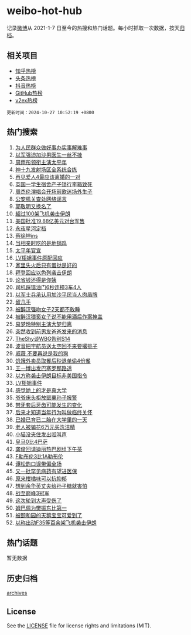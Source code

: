 # weibo-hot-hub

记录[微博](https://www.weibo.com)从 2021-1-7 日至今的热搜和热门话题。每小时抓取一次数据，按天[归档](archives)。

## 相关项目

- [知乎热榜](https://github.com/lonnyzhang423/zhihu-hot-hub)
- [头条热榜](https://github.com/lonnyzhang423/toutiao-hot-hub)
- [抖音热榜](https://github.com/lonnyzhang423/douyin-hot-hub)
- [GitHub热榜](https://github.com/lonnyzhang423/github-hot-hub)
- [v2ex热榜](https://github.com/lonnyzhang423/v2ex-hot-hub)


`更新时间：2024-10-27 10:52:19 +0800`

## 热门搜索

1. [为人民群众做好事办实事解难事](https://m.weibo.cn/search?containerid=100103type%3D1%26t%3D10%26q%3D%23%E4%B8%BA%E4%BA%BA%E6%B0%91%E7%BE%A4%E4%BC%97%E5%81%9A%E5%A5%BD%E4%BA%8B%E5%8A%9E%E5%AE%9E%E4%BA%8B%E8%A7%A3%E9%9A%BE%E4%BA%8B%23&stream_entry_id=51&isnewpage=1&extparam=seat%3D1%26q%3D%2523%25E4%25B8%25BA%25E4%25BA%25BA%25E6%25B0%2591%25E7%25BE%25A4%25E4%25BC%2597%25E5%2581%259A%25E5%25A5%25BD%25E4%25BA%258B%25E5%258A%259E%25E5%25AE%259E%25E4%25BA%258B%25E8%25A7%25A3%25E9%259A%25BE%25E4%25BA%258B%2523%26cate%3D10103%26dgr%3D0%26pos%3D0%26filter_type%3Drealtimehot%26stream_entry_id%3D51%26c_type%3D51%26display_time%3D1729997538%26pre_seqid%3D1729997538790070713016)
1. [以军强迫加沙男医生一丝不挂](https://m.weibo.cn/search?containerid=100103type%3D1%26t%3D10%26q%3D%23%E4%BB%A5%E5%86%9B%E5%BC%BA%E8%BF%AB%E5%8A%A0%E6%B2%99%E7%94%B7%E5%8C%BB%E7%94%9F%E4%B8%80%E4%B8%9D%E4%B8%8D%E6%8C%82%23&stream_entry_id=31&isnewpage=1&extparam=seat%3D1%26cate%3D5001%26lcate%3D5001%26stream_entry_id%3D31%26band_rank%3D1%26q%3D%2523%25E4%25BB%25A5%25E5%2586%259B%25E5%25BC%25BA%25E8%25BF%25AB%25E5%258A%25A0%25E6%25B2%2599%25E7%2594%25B7%25E5%258C%25BB%25E7%2594%259F%25E4%25B8%2580%25E4%25B8%259D%25E4%25B8%258D%25E6%258C%2582%2523%26dgr%3D0%26realpos%3D1%26pos%3D0%26filter_type%3Drealtimehot%26flag%3D1%26c_type%3D31%26display_time%3D1729997538%26pre_seqid%3D1729997538790070713016)
1. [周雨彤领衔主演太平年](https://m.weibo.cn/search?containerid=100103type%3D1%26t%3D10%26q%3D%23%E5%91%A8%E9%9B%A8%E5%BD%A4%E9%A2%86%E8%A1%94%E4%B8%BB%E6%BC%94%E5%A4%AA%E5%B9%B3%E5%B9%B4%23&stream_entry_id=31&isnewpage=1&extparam=seat%3D1%26cate%3D5001%26lcate%3D5001%26stream_entry_id%3D31%26band_rank%3D2%26q%3D%2523%25E5%2591%25A8%25E9%259B%25A8%25E5%25BD%25A4%25E9%25A2%2586%25E8%25A1%2594%25E4%25B8%25BB%25E6%25BC%2594%25E5%25A4%25AA%25E5%25B9%25B3%25E5%25B9%25B4%2523%26dgr%3D0%26realpos%3D2%26pos%3D1%26filter_type%3Drealtimehot%26flag%3D1%26c_type%3D31%26display_time%3D1729997538%26pre_seqid%3D1729997538790070713016)
1. [神十九发射场区全系统合练](https://m.weibo.cn/search?containerid=100103type%3D1%26t%3D10%26q%3D%23%E7%A5%9E%E5%8D%81%E4%B9%9D%E5%8F%91%E5%B0%84%E5%9C%BA%E5%8C%BA%E5%85%A8%E7%B3%BB%E7%BB%9F%E5%90%88%E7%BB%83%23&stream_entry_id=31&isnewpage=1&extparam=seat%3D1%26cate%3D5001%26lcate%3D5001%26stream_entry_id%3D31%26band_rank%3D3%26q%3D%2523%25E7%25A5%259E%25E5%258D%2581%25E4%25B9%259D%25E5%258F%2591%25E5%25B0%2584%25E5%259C%25BA%25E5%258C%25BA%25E5%2585%25A8%25E7%25B3%25BB%25E7%25BB%259F%25E5%2590%2588%25E7%25BB%2583%2523%26dgr%3D0%26realpos%3D3%26pos%3D2%26filter_type%3Drealtimehot%26flag%3D0%26c_type%3D31%26display_time%3D1729997538%26pre_seqid%3D1729997538790070713016)
1. [再见爱人4最应该离婚的一对](https://m.weibo.cn/search?containerid=100103type%3D1%26t%3D10%26q%3D%E5%86%8D%E8%A7%81%E7%88%B1%E4%BA%BA4%E6%9C%80%E5%BA%94%E8%AF%A5%E7%A6%BB%E5%A9%9A%E7%9A%84%E4%B8%80%E5%AF%B9&stream_entry_id=31&isnewpage=1&extparam=seat%3D1%26cate%3D5001%26lcate%3D5001%26stream_entry_id%3D31%26band_rank%3D4%26q%3D%25E5%2586%258D%25E8%25A7%2581%25E7%2588%25B1%25E4%25BA%25BA4%25E6%259C%2580%25E5%25BA%2594%25E8%25AF%25A5%25E7%25A6%25BB%25E5%25A9%259A%25E7%259A%2584%25E4%25B8%2580%25E5%25AF%25B9%26dgr%3D0%26realpos%3D4%26pos%3D3%26filter_type%3Drealtimehot%26flag%3D1%26c_type%3D31%26display_time%3D1729997538%26pre_seqid%3D1729997538790070713016)
1. [英国一学生宿舍产子锁行李箱致死](https://m.weibo.cn/search?containerid=100103type%3D1%26t%3D10%26q%3D%23%E8%8B%B1%E5%9B%BD%E4%B8%80%E5%AD%A6%E7%94%9F%E5%AE%BF%E8%88%8D%E4%BA%A7%E5%AD%90%E9%94%81%E8%A1%8C%E6%9D%8E%E7%AE%B1%E8%87%B4%E6%AD%BB%23&stream_entry_id=31&isnewpage=1&extparam=seat%3D1%26cate%3D5001%26lcate%3D5001%26stream_entry_id%3D31%26band_rank%3D5%26q%3D%2523%25E8%258B%25B1%25E5%259B%25BD%25E4%25B8%2580%25E5%25AD%25A6%25E7%2594%259F%25E5%25AE%25BF%25E8%2588%258D%25E4%25BA%25A7%25E5%25AD%2590%25E9%2594%2581%25E8%25A1%258C%25E6%259D%258E%25E7%25AE%25B1%25E8%2587%25B4%25E6%25AD%25BB%2523%26dgr%3D0%26realpos%3D5%26pos%3D4%26filter_type%3Drealtimehot%26flag%3D1%26c_type%3D31%26display_time%3D1729997538%26pre_seqid%3D1729997538790070713016)
1. [周杰伦演唱会开场前歌迷场外生子](https://m.weibo.cn/search?containerid=100103type%3D1%26t%3D10%26q%3D%23%E5%91%A8%E6%9D%B0%E4%BC%A6%E6%BC%94%E5%94%B1%E4%BC%9A%E5%BC%80%E5%9C%BA%E5%89%8D%E6%AD%8C%E8%BF%B7%E5%9C%BA%E5%A4%96%E7%94%9F%E5%AD%90%23&stream_entry_id=31&isnewpage=1&extparam=seat%3D1%26cate%3D5001%26lcate%3D5001%26stream_entry_id%3D31%26band_rank%3D6%26q%3D%2523%25E5%2591%25A8%25E6%259D%25B0%25E4%25BC%25A6%25E6%25BC%2594%25E5%2594%25B1%25E4%25BC%259A%25E5%25BC%2580%25E5%259C%25BA%25E5%2589%258D%25E6%25AD%258C%25E8%25BF%25B7%25E5%259C%25BA%25E5%25A4%2596%25E7%2594%259F%25E5%25AD%2590%2523%26dgr%3D0%26realpos%3D6%26pos%3D5%26filter_type%3Drealtimehot%26flag%3D2%26c_type%3D31%26display_time%3D1729997538%26pre_seqid%3D1729997538790070713016)
1. [公安机关查处网络谣言](https://m.weibo.cn/search?containerid=100103type%3D1%26t%3D10%26q%3D%23%E5%85%AC%E5%AE%89%E6%9C%BA%E5%85%B3%E6%9F%A5%E5%A4%84%E7%BD%91%E7%BB%9C%E8%B0%A3%E8%A8%80%23&stream_entry_id=31&isnewpage=1&extparam=seat%3D1%26cate%3D5001%26is_ad_pos%3D1%26lcate%3D5001%26stream_entry_id%3D31%26q%3D%2523%25E5%2585%25AC%25E5%25AE%2589%25E6%259C%25BA%25E5%2585%25B3%25E6%259F%25A5%25E5%25A4%2584%25E7%25BD%2591%25E7%25BB%259C%25E8%25B0%25A3%25E8%25A8%2580%2523%26dgr%3D0%26band_rank%3D7%26adid%3D261006%26filter_type%3Drealtimehot%26pos%3D6%26c_type%3D31%26display_time%3D1729997538%26pre_seqid%3D1729997538790070713016)
1. [郭敬明又换名了](https://m.weibo.cn/search?containerid=100103type%3D1%26t%3D10%26q%3D%23%E9%83%AD%E6%95%AC%E6%98%8E%E5%8F%88%E6%8D%A2%E5%90%8D%E4%BA%86%23&stream_entry_id=31&isnewpage=1&extparam=seat%3D1%26cate%3D5001%26lcate%3D5001%26stream_entry_id%3D31%26band_rank%3D7%26q%3D%2523%25E9%2583%25AD%25E6%2595%25AC%25E6%2598%258E%25E5%258F%2588%25E6%258D%25A2%25E5%2590%258D%25E4%25BA%2586%2523%26dgr%3D0%26realpos%3D7%26pos%3D7%26filter_type%3Drealtimehot%26flag%3D2%26c_type%3D31%26display_time%3D1729997538%26pre_seqid%3D1729997538790070713016)
1. [超过100架飞机袭击伊朗](https://m.weibo.cn/search?containerid=100103type%3D1%26t%3D10%26q%3D%E8%B6%85%E8%BF%87100%E6%9E%B6%E9%A3%9E%E6%9C%BA%E8%A2%AD%E5%87%BB%E4%BC%8A%E6%9C%97&stream_entry_id=31&isnewpage=1&extparam=seat%3D1%26cate%3D5001%26lcate%3D5001%26stream_entry_id%3D31%26band_rank%3D8%26q%3D%25E8%25B6%2585%25E8%25BF%2587100%25E6%259E%25B6%25E9%25A3%259E%25E6%259C%25BA%25E8%25A2%25AD%25E5%2587%25BB%25E4%25BC%258A%25E6%259C%2597%26dgr%3D0%26realpos%3D8%26pos%3D8%26filter_type%3Drealtimehot%26flag%3D1%26c_type%3D31%26display_time%3D1729997538%26pre_seqid%3D1729997538790070713016)
1. [美国批准19.88亿美元对台军售](https://m.weibo.cn/search?containerid=100103type%3D1%26t%3D10%26q%3D%23%E7%BE%8E%E5%9B%BD%E6%89%B9%E5%87%8619.88%E4%BA%BF%E7%BE%8E%E5%85%83%E5%AF%B9%E5%8F%B0%E5%86%9B%E5%94%AE%23&stream_entry_id=31&isnewpage=1&extparam=seat%3D1%26cate%3D5001%26lcate%3D5001%26stream_entry_id%3D31%26band_rank%3D9%26q%3D%2523%25E7%25BE%258E%25E5%259B%25BD%25E6%2589%25B9%25E5%2587%258619.88%25E4%25BA%25BF%25E7%25BE%258E%25E5%2585%2583%25E5%25AF%25B9%25E5%258F%25B0%25E5%2586%259B%25E5%2594%25AE%2523%26dgr%3D0%26realpos%3D9%26pos%3D9%26filter_type%3Drealtimehot%26flag%3D1%26c_type%3D31%26display_time%3D1729997538%26pre_seqid%3D1729997538790070713016)
1. [永夜星河定档](https://m.weibo.cn/search?containerid=100103type%3D1%26t%3D10%26q%3D%E6%B0%B8%E5%A4%9C%E6%98%9F%E6%B2%B3%E5%AE%9A%E6%A1%A3&stream_entry_id=31&isnewpage=1&extparam=seat%3D1%26cate%3D5001%26lcate%3D5001%26stream_entry_id%3D31%26band_rank%3D10%26q%3D%25E6%25B0%25B8%25E5%25A4%259C%25E6%2598%259F%25E6%25B2%25B3%25E5%25AE%259A%25E6%25A1%25A3%26dgr%3D0%26realpos%3D10%26pos%3D10%26filter_type%3Drealtimehot%26flag%3D0%26c_type%3D31%26display_time%3D1729997538%26pre_seqid%3D1729997538790070713016)
1. [蔡徐坤ins](https://m.weibo.cn/search?containerid=100103type%3D1%26t%3D10%26q%3D%23%E8%94%A1%E5%BE%90%E5%9D%A4ins%23&stream_entry_id=31&isnewpage=1&extparam=seat%3D1%26cate%3D5001%26lcate%3D5001%26stream_entry_id%3D31%26band_rank%3D11%26q%3D%2523%25E8%2594%25A1%25E5%25BE%2590%25E5%259D%25A4ins%2523%26dgr%3D0%26realpos%3D11%26pos%3D11%26filter_type%3Drealtimehot%26flag%3D1%26c_type%3D31%26display_time%3D1729997538%26pre_seqid%3D1729997538790070713016)
1. [当相亲时吃的是地锅鸡](https://m.weibo.cn/search?containerid=100103type%3D1%26t%3D10%26q%3D%E5%BD%93%E7%9B%B8%E4%BA%B2%E6%97%B6%E5%90%83%E7%9A%84%E6%98%AF%E5%9C%B0%E9%94%85%E9%B8%A1&stream_entry_id=31&isnewpage=1&extparam=seat%3D1%26cate%3D5001%26lcate%3D5001%26stream_entry_id%3D31%26band_rank%3D12%26q%3D%25E5%25BD%2593%25E7%259B%25B8%25E4%25BA%25B2%25E6%2597%25B6%25E5%2590%2583%25E7%259A%2584%25E6%2598%25AF%25E5%259C%25B0%25E9%2594%2585%25E9%25B8%25A1%26dgr%3D0%26realpos%3D12%26pos%3D12%26filter_type%3Drealtimehot%26flag%3D0%26c_type%3D31%26display_time%3D1729997538%26pre_seqid%3D1729997538790070713016)
1. [太平年官宣](https://m.weibo.cn/search?containerid=100103type%3D1%26t%3D10%26q%3D%23%E5%A4%AA%E5%B9%B3%E5%B9%B4%E5%AE%98%E5%AE%A3%23&stream_entry_id=31&isnewpage=1&extparam=seat%3D1%26cate%3D5001%26lcate%3D5001%26stream_entry_id%3D31%26band_rank%3D13%26q%3D%2523%25E5%25A4%25AA%25E5%25B9%25B3%25E5%25B9%25B4%25E5%25AE%2598%25E5%25AE%25A3%2523%26dgr%3D0%26realpos%3D13%26pos%3D13%26filter_type%3Drealtimehot%26flag%3D1%26c_type%3D31%26display_time%3D1729997538%26pre_seqid%3D1729997538790070713016)
1. [LV柜姐事件原配回应](https://m.weibo.cn/search?containerid=100103type%3D1%26t%3D10%26q%3D%23LV%E6%9F%9C%E5%A7%90%E4%BA%8B%E4%BB%B6%E5%8E%9F%E9%85%8D%E5%9B%9E%E5%BA%94%23&stream_entry_id=31&isnewpage=1&extparam=seat%3D1%26cate%3D5001%26lcate%3D5001%26stream_entry_id%3D31%26band_rank%3D14%26q%3D%2523LV%25E6%259F%259C%25E5%25A7%2590%25E4%25BA%258B%25E4%25BB%25B6%25E5%258E%259F%25E9%2585%258D%25E5%259B%259E%25E5%25BA%2594%2523%26dgr%3D0%26realpos%3D14%26pos%3D14%26filter_type%3Drealtimehot%26flag%3D1%26c_type%3D31%26display_time%3D1729997538%26pre_seqid%3D1729997538790070713016)
1. [家里失火后只有蛋挞是好的](https://m.weibo.cn/search?containerid=100103type%3D1%26t%3D10%26q%3D%E5%AE%B6%E9%87%8C%E5%A4%B1%E7%81%AB%E5%90%8E%E5%8F%AA%E6%9C%89%E8%9B%8B%E6%8C%9E%E6%98%AF%E5%A5%BD%E7%9A%84&stream_entry_id=31&isnewpage=1&extparam=seat%3D1%26cate%3D5001%26lcate%3D5001%26stream_entry_id%3D31%26band_rank%3D15%26q%3D%25E5%25AE%25B6%25E9%2587%258C%25E5%25A4%25B1%25E7%2581%25AB%25E5%2590%258E%25E5%258F%25AA%25E6%259C%2589%25E8%259B%258B%25E6%258C%259E%25E6%2598%25AF%25E5%25A5%25BD%25E7%259A%2584%26dgr%3D0%26realpos%3D15%26pos%3D15%26filter_type%3Drealtimehot%26flag%3D1%26c_type%3D31%26display_time%3D1729997538%26pre_seqid%3D1729997538790070713016)
1. [拜登回应以色列袭击伊朗](https://m.weibo.cn/search?containerid=100103type%3D1%26t%3D10%26q%3D%23%E6%8B%9C%E7%99%BB%E5%9B%9E%E5%BA%94%E4%BB%A5%E8%89%B2%E5%88%97%E8%A2%AD%E5%87%BB%E4%BC%8A%E6%9C%97%23&stream_entry_id=31&isnewpage=1&extparam=seat%3D1%26cate%3D5001%26lcate%3D5001%26stream_entry_id%3D31%26band_rank%3D16%26q%3D%2523%25E6%258B%259C%25E7%2599%25BB%25E5%259B%259E%25E5%25BA%2594%25E4%25BB%25A5%25E8%2589%25B2%25E5%2588%2597%25E8%25A2%25AD%25E5%2587%25BB%25E4%25BC%258A%25E6%259C%2597%2523%26dgr%3D0%26realpos%3D16%26pos%3D16%26filter_type%3Drealtimehot%26flag%3D1%26c_type%3D31%26display_time%3D1729997538%26pre_seqid%3D1729997538790070713016)
1. [论省钱还得是你姨](https://m.weibo.cn/search?containerid=100103type%3D1%26t%3D10%26q%3D%23%E8%AE%BA%E7%9C%81%E9%92%B1%E8%BF%98%E5%BE%97%E6%98%AF%E4%BD%A0%E5%A7%A8%23&stream_entry_id=31&isnewpage=1&extparam=seat%3D1%26cate%3D5001%26lcate%3D5001%26stream_entry_id%3D31%26band_rank%3D17%26pos%3D17%26q%3D%2523%25E8%25AE%25BA%25E7%259C%2581%25E9%2592%25B1%25E8%25BF%2598%25E5%25BE%2597%25E6%2598%25AF%25E4%25BD%25A0%25E5%25A7%25A8%2523%26dgr%3D0%26realpos%3D17%26adid%3D260455%26filter_type%3Drealtimehot%26flag%3D0%26c_type%3D31%26display_time%3D1729997538%26pre_seqid%3D1729997538790070713016)
1. [司机踩错油门6秒连撞3车4人](https://m.weibo.cn/search?containerid=100103type%3D1%26t%3D10%26q%3D%23%E5%8F%B8%E6%9C%BA%E8%B8%A9%E9%94%99%E6%B2%B9%E9%97%A86%E7%A7%92%E8%BF%9E%E6%92%9E3%E8%BD%A64%E4%BA%BA%23&stream_entry_id=31&isnewpage=1&extparam=seat%3D1%26cate%3D5001%26lcate%3D5001%26stream_entry_id%3D31%26band_rank%3D18%26q%3D%2523%25E5%258F%25B8%25E6%259C%25BA%25E8%25B8%25A9%25E9%2594%2599%25E6%25B2%25B9%25E9%2597%25A86%25E7%25A7%2592%25E8%25BF%259E%25E6%2592%259E3%25E8%25BD%25A64%25E4%25BA%25BA%2523%26dgr%3D0%26realpos%3D18%26pos%3D18%26filter_type%3Drealtimehot%26flag%3D0%26c_type%3D31%26display_time%3D1729997538%26pre_seqid%3D1729997538790070713016)
1. [以军士兵承认用加沙平民当人肉盾牌](https://m.weibo.cn/search?containerid=100103type%3D1%26t%3D10%26q%3D%23%E4%BB%A5%E5%86%9B%E5%A3%AB%E5%85%B5%E6%89%BF%E8%AE%A4%E7%94%A8%E5%8A%A0%E6%B2%99%E5%B9%B3%E6%B0%91%E5%BD%93%E4%BA%BA%E8%82%89%E7%9B%BE%E7%89%8C%23&stream_entry_id=31&isnewpage=1&extparam=seat%3D1%26cate%3D5001%26lcate%3D5001%26stream_entry_id%3D31%26band_rank%3D19%26q%3D%2523%25E4%25BB%25A5%25E5%2586%259B%25E5%25A3%25AB%25E5%2585%25B5%25E6%2589%25BF%25E8%25AE%25A4%25E7%2594%25A8%25E5%258A%25A0%25E6%25B2%2599%25E5%25B9%25B3%25E6%25B0%2591%25E5%25BD%2593%25E4%25BA%25BA%25E8%2582%2589%25E7%259B%25BE%25E7%2589%258C%2523%26dgr%3D0%26realpos%3D19%26pos%3D19%26filter_type%3Drealtimehot%26flag%3D1%26c_type%3D31%26display_time%3D1729997538%26pre_seqid%3D1729997538790070713016)
1. [留几手](https://m.weibo.cn/search?containerid=100103type%3D1%26t%3D10%26q%3D%E7%95%99%E5%87%A0%E6%89%8B&stream_entry_id=31&isnewpage=1&extparam=seat%3D1%26cate%3D5001%26lcate%3D5001%26stream_entry_id%3D31%26band_rank%3D20%26q%3D%25E7%2595%2599%25E5%2587%25A0%25E6%2589%258B%26dgr%3D0%26realpos%3D20%26pos%3D20%26filter_type%3Drealtimehot%26flag%3D1%26c_type%3D31%26display_time%3D1729997538%26pre_seqid%3D1729997538790070713016)
1. [被醉汉强吻女子2天都不敢睡](https://m.weibo.cn/search?containerid=100103type%3D1%26t%3D10%26q%3D%23%E8%A2%AB%E9%86%89%E6%B1%89%E5%BC%BA%E5%90%BB%E5%A5%B3%E5%AD%902%E5%A4%A9%E9%83%BD%E4%B8%8D%E6%95%A2%E7%9D%A1%23&stream_entry_id=31&isnewpage=1&extparam=seat%3D1%26cate%3D5001%26lcate%3D5001%26stream_entry_id%3D31%26band_rank%3D21%26q%3D%2523%25E8%25A2%25AB%25E9%2586%2589%25E6%25B1%2589%25E5%25BC%25BA%25E5%2590%25BB%25E5%25A5%25B3%25E5%25AD%25902%25E5%25A4%25A9%25E9%2583%25BD%25E4%25B8%258D%25E6%2595%25A2%25E7%259D%25A1%2523%26dgr%3D0%26realpos%3D21%26pos%3D21%26filter_type%3Drealtimehot%26flag%3D0%26c_type%3D31%26display_time%3D1729997538%26pre_seqid%3D1729997538790070713016)
1. [被醉汉猥亵女子说不能用酒后作案掩盖](https://m.weibo.cn/search?containerid=100103type%3D1%26t%3D10%26q%3D%23%E8%A2%AB%E9%86%89%E6%B1%89%E7%8C%A5%E4%BA%B5%E5%A5%B3%E5%AD%90%E8%AF%B4%E4%B8%8D%E8%83%BD%E7%94%A8%E9%85%92%E5%90%8E%E4%BD%9C%E6%A1%88%E6%8E%A9%E7%9B%96%23&stream_entry_id=31&isnewpage=1&extparam=seat%3D1%26cate%3D5001%26lcate%3D5001%26stream_entry_id%3D31%26band_rank%3D22%26q%3D%2523%25E8%25A2%25AB%25E9%2586%2589%25E6%25B1%2589%25E7%258C%25A5%25E4%25BA%25B5%25E5%25A5%25B3%25E5%25AD%2590%25E8%25AF%25B4%25E4%25B8%258D%25E8%2583%25BD%25E7%2594%25A8%25E9%2585%2592%25E5%2590%258E%25E4%25BD%259C%25E6%25A1%2588%25E6%258E%25A9%25E7%259B%2596%2523%26dgr%3D0%26realpos%3D22%26pos%3D22%26filter_type%3Drealtimehot%26flag%3D1%26c_type%3D31%26display_time%3D1729997538%26pre_seqid%3D1729997538790070713016)
1. [易梦玲特别主演大梦归离](https://m.weibo.cn/search?containerid=100103type%3D1%26t%3D10%26q%3D%23%E6%98%93%E6%A2%A6%E7%8E%B2%E7%89%B9%E5%88%AB%E4%B8%BB%E6%BC%94%E5%A4%A7%E6%A2%A6%E5%BD%92%E7%A6%BB%23&stream_entry_id=31&isnewpage=1&extparam=seat%3D1%26cate%3D5001%26lcate%3D5001%26stream_entry_id%3D31%26band_rank%3D23%26q%3D%2523%25E6%2598%2593%25E6%25A2%25A6%25E7%258E%25B2%25E7%2589%25B9%25E5%2588%25AB%25E4%25B8%25BB%25E6%25BC%2594%25E5%25A4%25A7%25E6%25A2%25A6%25E5%25BD%2592%25E7%25A6%25BB%2523%26dgr%3D0%26realpos%3D23%26pos%3D23%26filter_type%3Drealtimehot%26flag%3D0%26c_type%3D31%26display_time%3D1729997538%26pre_seqid%3D1729997538790070713016)
1. [突然收到前男友爸爸发来的消息](https://m.weibo.cn/search?containerid=100103type%3D1%26t%3D10%26q%3D%23%E7%AA%81%E7%84%B6%E6%94%B6%E5%88%B0%E5%89%8D%E7%94%B7%E5%8F%8B%E7%88%B8%E7%88%B8%E5%8F%91%E6%9D%A5%E7%9A%84%E6%B6%88%E6%81%AF%23&stream_entry_id=31&isnewpage=1&extparam=seat%3D1%26cate%3D5001%26lcate%3D5001%26stream_entry_id%3D31%26band_rank%3D24%26q%3D%2523%25E7%25AA%2581%25E7%2584%25B6%25E6%2594%25B6%25E5%2588%25B0%25E5%2589%258D%25E7%2594%25B7%25E5%258F%258B%25E7%2588%25B8%25E7%2588%25B8%25E5%258F%2591%25E6%259D%25A5%25E7%259A%2584%25E6%25B6%2588%25E6%2581%25AF%2523%26dgr%3D0%26realpos%3D24%26pos%3D24%26filter_type%3Drealtimehot%26flag%3D0%26c_type%3D31%26display_time%3D1729997538%26pre_seqid%3D1729997538790070713016)
1. [TheShy谈WBG告别S14](https://m.weibo.cn/search?containerid=100103type%3D1%26t%3D10%26q%3D%23TheShy%E8%B0%88WBG%E5%91%8A%E5%88%ABS14%23&stream_entry_id=31&isnewpage=1&extparam=seat%3D1%26cate%3D5001%26lcate%3D5001%26stream_entry_id%3D31%26band_rank%3D25%26q%3D%2523TheShy%25E8%25B0%2588WBG%25E5%2591%258A%25E5%2588%25ABS14%2523%26dgr%3D0%26realpos%3D25%26pos%3D25%26filter_type%3Drealtimehot%26flag%3D1%26c_type%3D31%26display_time%3D1729997538%26pre_seqid%3D1729997538790070713016)
1. [波音把宇航员送太空回不来要撂挑子](https://m.weibo.cn/search?containerid=100103type%3D1%26t%3D10%26q%3D%23%E6%B3%A2%E9%9F%B3%E6%8A%8A%E5%AE%87%E8%88%AA%E5%91%98%E9%80%81%E5%A4%AA%E7%A9%BA%E5%9B%9E%E4%B8%8D%E6%9D%A5%E8%A6%81%E6%92%82%E6%8C%91%E5%AD%90%23&stream_entry_id=31&isnewpage=1&extparam=seat%3D1%26cate%3D5001%26lcate%3D5001%26stream_entry_id%3D31%26band_rank%3D26%26q%3D%2523%25E6%25B3%25A2%25E9%259F%25B3%25E6%258A%258A%25E5%25AE%2587%25E8%2588%25AA%25E5%2591%2598%25E9%2580%2581%25E5%25A4%25AA%25E7%25A9%25BA%25E5%259B%259E%25E4%25B8%258D%25E6%259D%25A5%25E8%25A6%2581%25E6%2592%2582%25E6%258C%2591%25E5%25AD%2590%2523%26dgr%3D0%26realpos%3D26%26pos%3D26%26filter_type%3Drealtimehot%26flag%3D0%26c_type%3D31%26display_time%3D1729997538%26pre_seqid%3D1729997538790070713016)
1. [戚薇 不要再说是我的狗](https://m.weibo.cn/search?containerid=100103type%3D1%26t%3D10%26q%3D%E6%88%9A%E8%96%87+%E4%B8%8D%E8%A6%81%E5%86%8D%E8%AF%B4%E6%98%AF%E6%88%91%E7%9A%84%E7%8B%97&stream_entry_id=31&isnewpage=1&extparam=seat%3D1%26cate%3D5001%26lcate%3D5001%26stream_entry_id%3D31%26band_rank%3D27%26q%3D%25E6%2588%259A%25E8%2596%2587%2520%25E4%25B8%258D%25E8%25A6%2581%25E5%2586%258D%25E8%25AF%25B4%25E6%2598%25AF%25E6%2588%2591%25E7%259A%2584%25E7%258B%2597%26dgr%3D0%26realpos%3D27%26pos%3D27%26filter_type%3Drealtimehot%26flag%3D0%26c_type%3D31%26display_time%3D1729997538%26pre_seqid%3D1729997538790070713016)
1. [饥饿外卖员取餐后秒退单偷4份餐](https://m.weibo.cn/search?containerid=100103type%3D1%26t%3D10%26q%3D%23%E9%A5%A5%E9%A5%BF%E5%A4%96%E5%8D%96%E5%91%98%E5%8F%96%E9%A4%90%E5%90%8E%E7%A7%92%E9%80%80%E5%8D%95%E5%81%B74%E4%BB%BD%E9%A4%90%23&stream_entry_id=31&isnewpage=1&extparam=seat%3D1%26cate%3D5001%26lcate%3D5001%26stream_entry_id%3D31%26band_rank%3D28%26q%3D%2523%25E9%25A5%25A5%25E9%25A5%25BF%25E5%25A4%2596%25E5%258D%2596%25E5%2591%2598%25E5%258F%2596%25E9%25A4%2590%25E5%2590%258E%25E7%25A7%2592%25E9%2580%2580%25E5%258D%2595%25E5%2581%25B74%25E4%25BB%25BD%25E9%25A4%2590%2523%26dgr%3D0%26realpos%3D28%26pos%3D28%26filter_type%3Drealtimehot%26flag%3D1%26c_type%3D31%26display_time%3D1729997538%26pre_seqid%3D1729997538790070713016)
1. [王一博出发巴塞罗那路透](https://m.weibo.cn/search?containerid=100103type%3D1%26t%3D10%26q%3D%23%E7%8E%8B%E4%B8%80%E5%8D%9A%E5%87%BA%E5%8F%91%E5%B7%B4%E5%A1%9E%E7%BD%97%E9%82%A3%E8%B7%AF%E9%80%8F%23&stream_entry_id=31&isnewpage=1&extparam=seat%3D1%26cate%3D5001%26lcate%3D5001%26stream_entry_id%3D31%26band_rank%3D29%26q%3D%2523%25E7%258E%258B%25E4%25B8%2580%25E5%258D%259A%25E5%2587%25BA%25E5%258F%2591%25E5%25B7%25B4%25E5%25A1%259E%25E7%25BD%2597%25E9%2582%25A3%25E8%25B7%25AF%25E9%2580%258F%2523%26dgr%3D0%26realpos%3D29%26pos%3D29%26filter_type%3Drealtimehot%26flag%3D1%26c_type%3D31%26display_time%3D1729997538%26pre_seqid%3D1729997538790070713016)
1. [以方称袭击伊朗目标非美国指令](https://m.weibo.cn/search?containerid=100103type%3D1%26t%3D10%26q%3D%23%E4%BB%A5%E6%96%B9%E7%A7%B0%E8%A2%AD%E5%87%BB%E4%BC%8A%E6%9C%97%E7%9B%AE%E6%A0%87%E9%9D%9E%E7%BE%8E%E5%9B%BD%E6%8C%87%E4%BB%A4%23&stream_entry_id=31&isnewpage=1&extparam=seat%3D1%26cate%3D5001%26lcate%3D5001%26stream_entry_id%3D31%26band_rank%3D30%26q%3D%2523%25E4%25BB%25A5%25E6%2596%25B9%25E7%25A7%25B0%25E8%25A2%25AD%25E5%2587%25BB%25E4%25BC%258A%25E6%259C%2597%25E7%259B%25AE%25E6%25A0%2587%25E9%259D%259E%25E7%25BE%258E%25E5%259B%25BD%25E6%258C%2587%25E4%25BB%25A4%2523%26dgr%3D0%26realpos%3D30%26pos%3D30%26filter_type%3Drealtimehot%26flag%3D1%26c_type%3D31%26display_time%3D1729997538%26pre_seqid%3D1729997538790070713016)
1. [LV柜姐事件](https://m.weibo.cn/search?containerid=100103type%3D1%26t%3D10%26q%3D%23LV%E6%9F%9C%E5%A7%90%E4%BA%8B%E4%BB%B6%23&stream_entry_id=31&isnewpage=1&extparam=seat%3D1%26cate%3D5001%26lcate%3D5001%26stream_entry_id%3D31%26band_rank%3D31%26q%3D%2523LV%25E6%259F%259C%25E5%25A7%2590%25E4%25BA%258B%25E4%25BB%25B6%2523%26dgr%3D0%26realpos%3D31%26pos%3D31%26filter_type%3Drealtimehot%26flag%3D0%26c_type%3D31%26display_time%3D1729997538%26pre_seqid%3D1729997538790070713016)
1. [感觉她上的才是真大学](https://m.weibo.cn/search?containerid=100103type%3D1%26t%3D10%26q%3D%E6%84%9F%E8%A7%89%E5%A5%B9%E4%B8%8A%E7%9A%84%E6%89%8D%E6%98%AF%E7%9C%9F%E5%A4%A7%E5%AD%A6&stream_entry_id=31&isnewpage=1&extparam=seat%3D1%26cate%3D5001%26lcate%3D5001%26stream_entry_id%3D31%26band_rank%3D32%26q%3D%25E6%2584%259F%25E8%25A7%2589%25E5%25A5%25B9%25E4%25B8%258A%25E7%259A%2584%25E6%2589%258D%25E6%2598%25AF%25E7%259C%259F%25E5%25A4%25A7%25E5%25AD%25A6%26dgr%3D0%26realpos%3D32%26pos%3D32%26filter_type%3Drealtimehot%26flag%3D0%26c_type%3D31%26display_time%3D1729997538%26pre_seqid%3D1729997538790070713016)
1. [爷爷床头柜放罂粟孙子报警](https://m.weibo.cn/search?containerid=100103type%3D1%26t%3D10%26q%3D%23%E7%88%B7%E7%88%B7%E5%BA%8A%E5%A4%B4%E6%9F%9C%E6%94%BE%E7%BD%82%E7%B2%9F%E5%AD%99%E5%AD%90%E6%8A%A5%E8%AD%A6%23&stream_entry_id=31&isnewpage=1&extparam=seat%3D1%26cate%3D5001%26lcate%3D5001%26stream_entry_id%3D31%26band_rank%3D33%26q%3D%2523%25E7%2588%25B7%25E7%2588%25B7%25E5%25BA%258A%25E5%25A4%25B4%25E6%259F%259C%25E6%2594%25BE%25E7%25BD%2582%25E7%25B2%259F%25E5%25AD%2599%25E5%25AD%2590%25E6%258A%25A5%25E8%25AD%25A6%2523%26dgr%3D0%26realpos%3D33%26pos%3D33%26filter_type%3Drealtimehot%26flag%3D0%26c_type%3D31%26display_time%3D1729997538%26pre_seqid%3D1729997538790070713016)
1. [带牙套后牙齿可能发生的变化](https://m.weibo.cn/search?containerid=100103type%3D1%26t%3D10%26q%3D%E5%B8%A6%E7%89%99%E5%A5%97%E5%90%8E%E7%89%99%E9%BD%BF%E5%8F%AF%E8%83%BD%E5%8F%91%E7%94%9F%E7%9A%84%E5%8F%98%E5%8C%96&stream_entry_id=31&isnewpage=1&extparam=seat%3D1%26cate%3D5001%26lcate%3D5001%26stream_entry_id%3D31%26band_rank%3D34%26q%3D%25E5%25B8%25A6%25E7%2589%2599%25E5%25A5%2597%25E5%2590%258E%25E7%2589%2599%25E9%25BD%25BF%25E5%258F%25AF%25E8%2583%25BD%25E5%258F%2591%25E7%2594%259F%25E7%259A%2584%25E5%258F%2598%25E5%258C%2596%26dgr%3D0%26realpos%3D34%26pos%3D34%26filter_type%3Drealtimehot%26flag%3D0%26c_type%3D31%26display_time%3D1729997538%26pre_seqid%3D1729997538790070713016)
1. [后来才知道当年行为叫做临终关怀](https://m.weibo.cn/search?containerid=100103type%3D1%26t%3D10%26q%3D%23%E5%90%8E%E6%9D%A5%E6%89%8D%E7%9F%A5%E9%81%93%E5%BD%93%E5%B9%B4%E8%A1%8C%E4%B8%BA%E5%8F%AB%E5%81%9A%E4%B8%B4%E7%BB%88%E5%85%B3%E6%80%80%23&stream_entry_id=31&isnewpage=1&extparam=seat%3D1%26cate%3D5001%26lcate%3D5001%26stream_entry_id%3D31%26band_rank%3D35%26q%3D%2523%25E5%2590%258E%25E6%259D%25A5%25E6%2589%258D%25E7%259F%25A5%25E9%2581%2593%25E5%25BD%2593%25E5%25B9%25B4%25E8%25A1%258C%25E4%25B8%25BA%25E5%258F%25AB%25E5%2581%259A%25E4%25B8%25B4%25E7%25BB%2588%25E5%2585%25B3%25E6%2580%2580%2523%26dgr%3D0%26realpos%3D35%26pos%3D35%26filter_type%3Drealtimehot%26flag%3D1%26c_type%3D31%26display_time%3D1729997538%26pre_seqid%3D1729997538790070713016)
1. [已婚已育已二胎在大学里的一天](https://m.weibo.cn/search?containerid=100103type%3D1%26t%3D10%26q%3D%E5%B7%B2%E5%A9%9A%E5%B7%B2%E8%82%B2%E5%B7%B2%E4%BA%8C%E8%83%8E%E5%9C%A8%E5%A4%A7%E5%AD%A6%E9%87%8C%E7%9A%84%E4%B8%80%E5%A4%A9&stream_entry_id=31&isnewpage=1&extparam=seat%3D1%26cate%3D5001%26lcate%3D5001%26stream_entry_id%3D31%26band_rank%3D36%26q%3D%25E5%25B7%25B2%25E5%25A9%259A%25E5%25B7%25B2%25E8%2582%25B2%25E5%25B7%25B2%25E4%25BA%258C%25E8%2583%258E%25E5%259C%25A8%25E5%25A4%25A7%25E5%25AD%25A6%25E9%2587%258C%25E7%259A%2584%25E4%25B8%2580%25E5%25A4%25A9%26dgr%3D0%26realpos%3D36%26pos%3D36%26filter_type%3Drealtimehot%26flag%3D0%26c_type%3D31%26display_time%3D1729997538%26pre_seqid%3D1729997538790070713016)
1. [老人被骗花6万元买洗洁精](https://m.weibo.cn/search?containerid=100103type%3D1%26t%3D10%26q%3D%23%E8%80%81%E4%BA%BA%E8%A2%AB%E9%AA%97%E8%8A%B16%E4%B8%87%E5%85%83%E4%B9%B0%E6%B4%97%E6%B4%81%E7%B2%BE%23&stream_entry_id=31&isnewpage=1&extparam=seat%3D1%26cate%3D5001%26lcate%3D5001%26stream_entry_id%3D31%26band_rank%3D37%26q%3D%2523%25E8%2580%2581%25E4%25BA%25BA%25E8%25A2%25AB%25E9%25AA%2597%25E8%258A%25B16%25E4%25B8%2587%25E5%2585%2583%25E4%25B9%25B0%25E6%25B4%2597%25E6%25B4%2581%25E7%25B2%25BE%2523%26dgr%3D0%26realpos%3D37%26pos%3D37%26filter_type%3Drealtimehot%26flag%3D0%26c_type%3D31%26display_time%3D1729997538%26pre_seqid%3D1729997538790070713016)
1. [小猫没夹住发出呱叫声](https://m.weibo.cn/search?containerid=100103type%3D1%26t%3D10%26q%3D%23%E5%B0%8F%E7%8C%AB%E6%B2%A1%E5%A4%B9%E4%BD%8F%E5%8F%91%E5%87%BA%E5%91%B1%E5%8F%AB%E5%A3%B0%23&stream_entry_id=31&isnewpage=1&extparam=seat%3D1%26cate%3D5001%26lcate%3D5001%26stream_entry_id%3D31%26band_rank%3D38%26q%3D%2523%25E5%25B0%258F%25E7%258C%25AB%25E6%25B2%25A1%25E5%25A4%25B9%25E4%25BD%258F%25E5%258F%2591%25E5%2587%25BA%25E5%2591%25B1%25E5%258F%25AB%25E5%25A3%25B0%2523%26dgr%3D0%26realpos%3D38%26pos%3D38%26filter_type%3Drealtimehot%26flag%3D1%26c_type%3D31%26display_time%3D1729997538%26pre_seqid%3D1729997538790070713016)
1. [皇马0比4巴萨](https://m.weibo.cn/search?containerid=100103type%3D1%26t%3D10%26q%3D%23%E7%9A%87%E9%A9%AC0%E6%AF%944%E5%B7%B4%E8%90%A8%23&stream_entry_id=31&isnewpage=1&extparam=seat%3D1%26cate%3D5001%26lcate%3D5001%26stream_entry_id%3D31%26band_rank%3D39%26q%3D%2523%25E7%259A%2587%25E9%25A9%25AC0%25E6%25AF%25944%25E5%25B7%25B4%25E8%2590%25A8%2523%26dgr%3D0%26realpos%3D39%26pos%3D39%26filter_type%3Drealtimehot%26flag%3D0%26c_type%3D31%26display_time%3D1729997538%26pre_seqid%3D1729997538790070713016)
1. [龚俊回请迪丽热巴剧组下午茶](https://m.weibo.cn/search?containerid=100103type%3D1%26t%3D10%26q%3D%23%E9%BE%9A%E4%BF%8A%E5%9B%9E%E8%AF%B7%E8%BF%AA%E4%B8%BD%E7%83%AD%E5%B7%B4%E5%89%A7%E7%BB%84%E4%B8%8B%E5%8D%88%E8%8C%B6%23&stream_entry_id=31&isnewpage=1&extparam=seat%3D1%26cate%3D5001%26lcate%3D5001%26stream_entry_id%3D31%26band_rank%3D40%26q%3D%2523%25E9%25BE%259A%25E4%25BF%258A%25E5%259B%259E%25E8%25AF%25B7%25E8%25BF%25AA%25E4%25B8%25BD%25E7%2583%25AD%25E5%25B7%25B4%25E5%2589%25A7%25E7%25BB%2584%25E4%25B8%258B%25E5%258D%2588%25E8%258C%25B6%2523%26dgr%3D0%26realpos%3D40%26pos%3D40%26filter_type%3Drealtimehot%26flag%3D0%26c_type%3D31%26display_time%3D1729997538%26pre_seqid%3D1729997538790070713016)
1. [F勒布伦3比1A勒布伦](https://m.weibo.cn/search?containerid=100103type%3D1%26t%3D10%26q%3D%23F%E5%8B%92%E5%B8%83%E4%BC%A63%E6%AF%941A%E5%8B%92%E5%B8%83%E4%BC%A6%23&stream_entry_id=31&isnewpage=1&extparam=seat%3D1%26cate%3D5001%26lcate%3D5001%26stream_entry_id%3D31%26band_rank%3D41%26q%3D%2523F%25E5%258B%2592%25E5%25B8%2583%25E4%25BC%25A63%25E6%25AF%25941A%25E5%258B%2592%25E5%25B8%2583%25E4%25BC%25A6%2523%26dgr%3D0%26realpos%3D41%26pos%3D41%26filter_type%3Drealtimehot%26flag%3D1%26c_type%3D31%26display_time%3D1729997538%26pre_seqid%3D1729997538790070713016)
1. [谭松韵口误带偏全场](https://m.weibo.cn/search?containerid=100103type%3D1%26t%3D10%26q%3D%E8%B0%AD%E6%9D%BE%E9%9F%B5%E5%8F%A3%E8%AF%AF%E5%B8%A6%E5%81%8F%E5%85%A8%E5%9C%BA&stream_entry_id=31&isnewpage=1&extparam=seat%3D1%26cate%3D5001%26lcate%3D5001%26stream_entry_id%3D31%26band_rank%3D42%26q%3D%25E8%25B0%25AD%25E6%259D%25BE%25E9%259F%25B5%25E5%258F%25A3%25E8%25AF%25AF%25E5%25B8%25A6%25E5%2581%258F%25E5%2585%25A8%25E5%259C%25BA%26dgr%3D0%26realpos%3D42%26pos%3D42%26filter_type%3Drealtimehot%26flag%3D0%26c_type%3D31%26display_time%3D1729997538%26pre_seqid%3D1729997538790070713016)
1. [又一批罕见病药有望进医保](https://m.weibo.cn/search?containerid=100103type%3D1%26t%3D10%26q%3D%23%E5%8F%88%E4%B8%80%E6%89%B9%E7%BD%95%E8%A7%81%E7%97%85%E8%8D%AF%E6%9C%89%E6%9C%9B%E8%BF%9B%E5%8C%BB%E4%BF%9D%23&stream_entry_id=31&isnewpage=1&extparam=seat%3D1%26cate%3D5001%26lcate%3D5001%26stream_entry_id%3D31%26band_rank%3D43%26q%3D%2523%25E5%258F%2588%25E4%25B8%2580%25E6%2589%25B9%25E7%25BD%2595%25E8%25A7%2581%25E7%2597%2585%25E8%258D%25AF%25E6%259C%2589%25E6%259C%259B%25E8%25BF%259B%25E5%258C%25BB%25E4%25BF%259D%2523%26dgr%3D0%26realpos%3D43%26pos%3D43%26filter_type%3Drealtimehot%26flag%3D1%26c_type%3D31%26display_time%3D1729997538%26pre_seqid%3D1729997538790070713016)
1. [原来柑橘味可以抗抑郁](https://m.weibo.cn/search?containerid=100103type%3D1%26t%3D10%26q%3D%E5%8E%9F%E6%9D%A5%E6%9F%91%E6%A9%98%E5%91%B3%E5%8F%AF%E4%BB%A5%E6%8A%97%E6%8A%91%E9%83%81&stream_entry_id=31&isnewpage=1&extparam=seat%3D1%26cate%3D5001%26lcate%3D5001%26stream_entry_id%3D31%26band_rank%3D44%26q%3D%25E5%258E%259F%25E6%259D%25A5%25E6%259F%2591%25E6%25A9%2598%25E5%2591%25B3%25E5%258F%25AF%25E4%25BB%25A5%25E6%258A%2597%25E6%258A%2591%25E9%2583%2581%26dgr%3D0%26realpos%3D44%26pos%3D44%26filter_type%3Drealtimehot%26flag%3D0%26c_type%3D31%26display_time%3D1729997538%26pre_seqid%3D1729997538790070713016)
1. [想到余华英丈夫给孙子糖就害怕](https://m.weibo.cn/search?containerid=100103type%3D1%26t%3D10%26q%3D%23%E6%83%B3%E5%88%B0%E4%BD%99%E5%8D%8E%E8%8B%B1%E4%B8%88%E5%A4%AB%E7%BB%99%E5%AD%99%E5%AD%90%E7%B3%96%E5%B0%B1%E5%AE%B3%E6%80%95%23&stream_entry_id=31&isnewpage=1&extparam=seat%3D1%26cate%3D5001%26lcate%3D5001%26stream_entry_id%3D31%26band_rank%3D45%26q%3D%2523%25E6%2583%25B3%25E5%2588%25B0%25E4%25BD%2599%25E5%258D%258E%25E8%258B%25B1%25E4%25B8%2588%25E5%25A4%25AB%25E7%25BB%2599%25E5%25AD%2599%25E5%25AD%2590%25E7%25B3%2596%25E5%25B0%25B1%25E5%25AE%25B3%25E6%2580%2595%2523%26dgr%3D0%26realpos%3D45%26pos%3D45%26filter_type%3Drealtimehot%26flag%3D0%26c_type%3D31%26display_time%3D1729997538%26pre_seqid%3D1729997538790070713016)
1. [战至巅峰3冠军](https://m.weibo.cn/search?containerid=100103type%3D1%26t%3D10%26q%3D%E6%88%98%E8%87%B3%E5%B7%85%E5%B3%B03%E5%86%A0%E5%86%9B&stream_entry_id=31&isnewpage=1&extparam=seat%3D1%26cate%3D5001%26lcate%3D5001%26stream_entry_id%3D31%26band_rank%3D46%26q%3D%25E6%2588%2598%25E8%2587%25B3%25E5%25B7%2585%25E5%25B3%25B03%25E5%2586%25A0%25E5%2586%259B%26dgr%3D0%26realpos%3D46%26pos%3D46%26filter_type%3Drealtimehot%26flag%3D0%26c_type%3D31%26display_time%3D1729997538%26pre_seqid%3D1729997538790070713016)
1. [这次轮到大声受伤了](https://m.weibo.cn/search?containerid=100103type%3D1%26t%3D10%26q%3D%E8%BF%99%E6%AC%A1%E8%BD%AE%E5%88%B0%E5%A4%A7%E5%A3%B0%E5%8F%97%E4%BC%A4%E4%BA%86&stream_entry_id=31&isnewpage=1&extparam=seat%3D1%26cate%3D5001%26lcate%3D5001%26stream_entry_id%3D31%26band_rank%3D47%26q%3D%25E8%25BF%2599%25E6%25AC%25A1%25E8%25BD%25AE%25E5%2588%25B0%25E5%25A4%25A7%25E5%25A3%25B0%25E5%258F%2597%25E4%25BC%25A4%25E4%25BA%2586%26dgr%3D0%26realpos%3D47%26pos%3D47%26filter_type%3Drealtimehot%26flag%3D1%26c_type%3D31%26display_time%3D1729997538%26pre_seqid%3D1729997538790070713016)
1. [姆巴佩为樊振东比第一](https://m.weibo.cn/search?containerid=100103type%3D1%26t%3D10%26q%3D%23%E5%A7%86%E5%B7%B4%E4%BD%A9%E4%B8%BA%E6%A8%8A%E6%8C%AF%E4%B8%9C%E6%AF%94%E7%AC%AC%E4%B8%80%23&stream_entry_id=31&isnewpage=1&extparam=seat%3D1%26cate%3D5001%26lcate%3D5001%26stream_entry_id%3D31%26band_rank%3D48%26q%3D%2523%25E5%25A7%2586%25E5%25B7%25B4%25E4%25BD%25A9%25E4%25B8%25BA%25E6%25A8%258A%25E6%258C%25AF%25E4%25B8%259C%25E6%25AF%2594%25E7%25AC%25AC%25E4%25B8%2580%2523%26dgr%3D0%26realpos%3D48%26pos%3D48%26filter_type%3Drealtimehot%26flag%3D0%26c_type%3D31%26display_time%3D1729997538%26pre_seqid%3D1729997538790070713016)
1. [被颐和园的天鹅宝宝可爱到了](https://m.weibo.cn/search?containerid=100103type%3D1%26t%3D10%26q%3D%23%E8%A2%AB%E9%A2%90%E5%92%8C%E5%9B%AD%E7%9A%84%E5%A4%A9%E9%B9%85%E5%AE%9D%E5%AE%9D%E5%8F%AF%E7%88%B1%E5%88%B0%E4%BA%86%23&stream_entry_id=31&isnewpage=1&extparam=seat%3D1%26cate%3D5001%26lcate%3D5001%26stream_entry_id%3D31%26band_rank%3D49%26q%3D%2523%25E8%25A2%25AB%25E9%25A2%2590%25E5%2592%258C%25E5%259B%25AD%25E7%259A%2584%25E5%25A4%25A9%25E9%25B9%2585%25E5%25AE%259D%25E5%25AE%259D%25E5%258F%25AF%25E7%2588%25B1%25E5%2588%25B0%25E4%25BA%2586%2523%26dgr%3D0%26realpos%3D49%26pos%3D49%26filter_type%3Drealtimehot%26flag%3D1%26c_type%3D31%26display_time%3D1729997538%26pre_seqid%3D1729997538790070713016)
1. [以称出动F35等百余架飞机袭击伊朗](https://m.weibo.cn/search?containerid=100103type%3D1%26t%3D10%26q%3D%23%E4%BB%A5%E7%A7%B0%E5%87%BA%E5%8A%A8F35%E7%AD%89%E7%99%BE%E4%BD%99%E6%9E%B6%E9%A3%9E%E6%9C%BA%E8%A2%AD%E5%87%BB%E4%BC%8A%E6%9C%97%23&stream_entry_id=31&isnewpage=1&extparam=seat%3D1%26cate%3D5001%26lcate%3D5001%26stream_entry_id%3D31%26band_rank%3D50%26q%3D%2523%25E4%25BB%25A5%25E7%25A7%25B0%25E5%2587%25BA%25E5%258A%25A8F35%25E7%25AD%2589%25E7%2599%25BE%25E4%25BD%2599%25E6%259E%25B6%25E9%25A3%259E%25E6%259C%25BA%25E8%25A2%25AD%25E5%2587%25BB%25E4%25BC%258A%25E6%259C%2597%2523%26dgr%3D0%26realpos%3D50%26pos%3D50%26filter_type%3Drealtimehot%26flag%3D0%26c_type%3D31%26display_time%3D1729997538%26pre_seqid%3D1729997538790070713016)

## 热门话题

暂无数据

## 历史归档

[archives](archives)

## License

See the [LICENSE](LICENSE) file for license rights and limitations (MIT).
